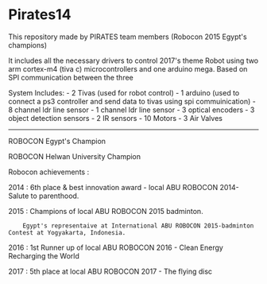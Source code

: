 # Pirates14

This repository made by PIRATES team members (Robocon 2015 Egypt's champions)

It includes all the necessary drivers to control 2017's theme Robot using two arm cortex-m4 (tiva c) microcontrollers and one arduino mega. Based on SPI communication between the three

System Includes: - 2 Tivas (used for robot control) - 1 arduino (used to connect a ps3 controller and send data to tivas using spi commuinication) - 8 channel ldr line sensor - 1 channel ldr line sensor - 3 optical encoders - 3 object detection sensors - 2 IR sensors - 10 Motors - 3 Air Valves

***************************************************************************************************************************************
ROBOCON Egypt's Champion

ROBOCON Helwan University Champion


Robocon achievements :

 2014 : 6th place & best innovation award - local ABU ROBOCON 2014-Salute to parenthood.
 
 2015 : Champions of local ABU ROBOCON 2015 badminton.
 
        Egypt's representaive at International ABU ROBOCON 2015-badminton Contest at Yogyakarta, Indonesia.
 
 2016 : 1st Runner up of local ABU ROBOCON 2016 - Clean Energy Recharging the World
 
 2017 : 5th place at local ABU ROBOCON 2017 - The flying disc
